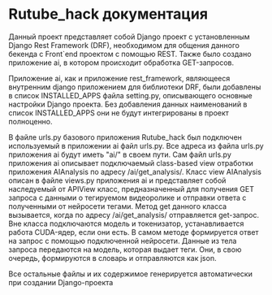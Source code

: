 # Rutube_hack документация
Данный проект представляет собой Django проект с установленным Django Rest Framework (DRF), необходимом для общения данного бекенда с Front`end проектом с помощью REST.
Также было создано приложение ai, в котором происходит обработка GET-запросов.

Приложение ai, как и приложение rest_framework, являющееся внутренним django приложением для библиотеки DRF, были добавлены в список INSTALLED_APPS файла setting.py, описывающего основные настройки Django проекта. Без добавления данных наименований в список INSTALLED_APPS они не будут интегрированы в проект полноценно.

В файле urls.py базового приложения Rutube_hack был подключен используемый в приложении ai файл urls.py. Все адреса из файла urls.py приложения ai будут иметь "ai/" в своем пути. Сам файл urls.py приложения ai описывает подключаемый class-based view отработки приложения AIAnalysis по адресу /ai/get_analysis/. 
Класс view AIAnalysis описан в файле views.py приложения ai и представляет собой наследуемый от APIView класс, предназначенный для получения GET запроса с данными о тегируемом видеоролике и отправки ответа с полученными от нейросети тегами.
Метод get данного класса вызывается, когда по адресу /ai/get_analysis/ отправляется get-запрос. Вне класса подключаются модель и токенизатор, устанавливается работа CUDA-ядер, если они есть. В самом методе формируется ответ на запрос с помощью подключенной нейросети. Данные из тела запроса передаются на модель, которая выдает теги. Они, в свою очередь, формируются в словарь и отправляются как json.

Все остальные файлы и их содержимое генерируется автоматически при создании Django-проекта
